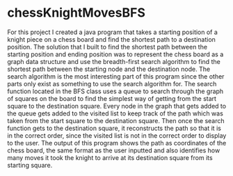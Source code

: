# chessKnightMovesBFS
For this project I created a java program that takes a starting position of a knight piece on a chess board and find the shortest path to a destination position. The solution that I built to find the shortest path between the starting position and ending position was to represent the chess board as a graph data structure and use the breadth-first search algorithm to find the shortest path between the starting node and the destination node. The search algorithm is the most interesting part of this program since the other parts only exist as something to use the search algorithm for. The search function located in the BFS class uses a queue to search through the graph of squares on the board to find the simplest way of getting from the start square to the destination square. Every node in the graph that gets added to the queue gets added to the visited list to keep track of the path which was taken from the start square to the destination square. Then once the search function gets to the destination square, it reconstructs the path so that it is in the correct order, since the visited list is not in the correct order to display to the user. The output of this program shows the path as coordinates of the chess board, the same format as the user inputted and also identifies how many moves it took the knight to arrive at its destination square from its starting square.
